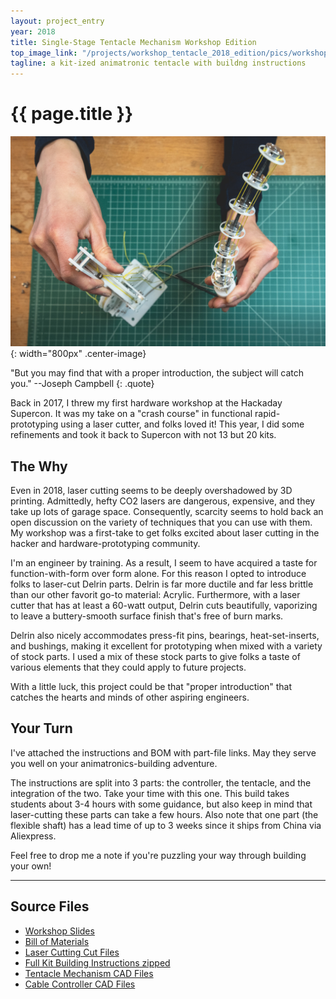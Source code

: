 ```yaml
---
layout: project_entry
year: 2018
title: Single-Stage Tentacle Mechanism Workshop Edition
top_image_link: "/projects/workshop_tentacle_2018_edition/pics/workshop_tentacle_thanks_frikk_small.jpg"
tagline: a kit-ized animatronic tentacle with buildng instructions
---
```


# {{ page.title }}

![](/projects/workshop_tentacle_2018_edition/pics/workshop_tentacle_thanks_frikk.jpg){: width="800px" .center-image}


"But you may find that with a proper introduction, the subject will catch you." --Joseph Campbell
{: .quote}

Back in 2017, I threw my first hardware workshop at the Hackaday Supercon.
It was my take on a "crash course" in functional rapid-prototyping using a laser cutter, and folks loved it!
This year, I did some refinements and took it back to Supercon with not 13 but 20 kits.


## The Why

Even in 2018, laser cutting seems to be deeply overshadowed by 3D printing.
Admittedly, hefty CO2 lasers are dangerous, expensive, and they take up lots of garage space.
Consequently, scarcity seems to hold back an open discussion on the variety of techniques that you can use with them.
My workshop was a first-take to get folks excited about laser cutting in the hacker and hardware-prototyping community.

I'm an engineer by training. As a result, I seem to have acquired a taste for function-with-form over form alone.
For this reason I opted to introduce folks to laser-cut Delrin parts.
Delrin is far more ductile and far less brittle than our other favorit go-to material: Acrylic.
Furthermore, with a laser cutter that has at least a 60-watt output, Delrin cuts beautifully, vaporizing to leave a buttery-smooth surface finish that's free of burn marks.

Delrin also nicely accommodates press-fit pins, bearings, heat-set-inserts, and bushings, making it excellent for prototyping when mixed with a variety of stock parts.
I used a mix of these stock parts to give folks a taste of various elements that they could apply to future projects.

With a little luck, this project could be that "proper introduction" that catches the hearts and minds of other aspiring engineers.

## Your Turn

I've attached the instructions and BOM with part-file links.
May they serve you well on your animatronics-building adventure.

The instructions are split into 3 parts: the controller, the tentacle, and the integration of the two.
Take your time with this one.
This build takes students about 3-4 hours with some guidance, but also keep in mind that laser-cutting these parts can take a few hours.
Also note that one part (the flexible shaft) has a lead time of up to 3 weeks since it ships from China via Aliexpress.

Feel free to drop me a note if you're puzzling your way through building your own!

***

## Source Files
* [Workshop Slides](https://docs.google.com/presentation/d/1Lo8_jkPTCBi0VlAMsFUTGJhLPq5ieeZaOlRS4TDlgYU/edit?usp=sharing)
* [Bill of Materials](https://docs.google.com/spreadsheets/d/1YaR1sj0dAHBwe44lLPc1Yi4Vl7iLiWkbUq-3gKYUnEw/edit?usp=sharing)
* [Laser Cutting Cut Files](/projects/workshop_tentacle_2018_edition/downloads/tentacle_mechanism_2018_cut_files.zip)
* [Full Kit Building Instructions zipped](/projects/workshop_tentacle_2018_edition/downloads/tentacle_mechanism_2018_instructions.zip)
* [Tentacle Mechanism CAD Files](/projects/workshop_tentacle_2018_edition/downloads/tentacle_mechanism.zip)
* [Cable Controller CAD Files](/projects/workshop_tentacle_2018_edition/downloads/cable_controller_may_2019.zip)
